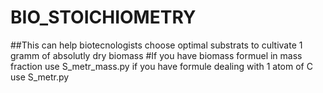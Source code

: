 # BIO_STOICHIOMETRY
##This can help biotecnologists choose optimal substrats to cultivate 1 gramm of absolutly dry biomass
#If you have biomass formuel in mass fraction use S_metr_mass.py if you have formule dealing with 1 atom of C use S_metr.py
